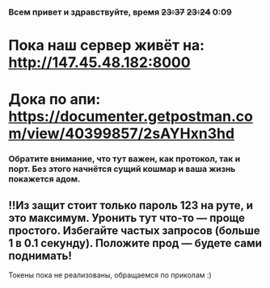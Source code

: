 ### Всем привет и здравствуйте, время ~~23:37~~ ~~23:24~~ 0:09

# Пока наш сервер живёт на: http://147.45.48.182:8000

# Дока по апи: https://documenter.getpostman.com/view/40399857/2sAYHxn3hd

### Обратите внимание, что тут важен, как протокол, так и порт. Без этого начнётся сущий кошмар и ваша жизнь покажется адом.

## !!Из защит стоит только пароль 123 на руте, и это максимум. Уронить тут что-то — проще простого. Избегайте частых запросов (больше 1 в 0.1 секунду). Положите прод — будете сами поднимать!

Токены пока не реализованы, обращаемся по приколам :)
